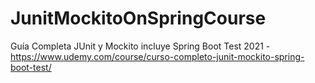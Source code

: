 # JunitMockitoOnSpringCourse
Guía Completa JUnit y Mockito incluye Spring Boot Test 2021 - https://www.udemy.com/course/curso-completo-junit-mockito-spring-boot-test/

